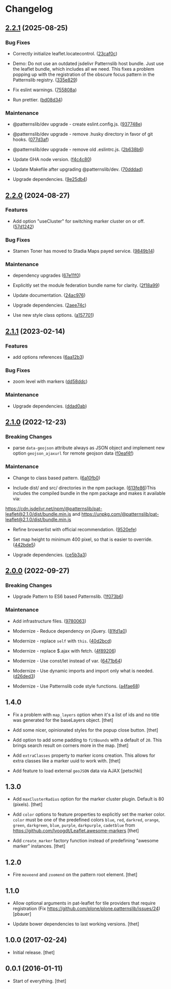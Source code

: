 # Changelog



## [2.2.1](https://github.com/patternslib/pat-leaflet/compare/2.2.0...2.2.1) (2025-08-25)


### Bug Fixes


* Correctly initialize leaflet.locatecontrol. ([23caf0c](https://github.com/patternslib/pat-leaflet/commit/23caf0cd1316ce19700d65c03e3617dda5c45bf1))


* Demo: Do not use an outdated jsdelivr Patternslib host bundle. Just use the leaflet bundle, which includes all we need. This fixes a problem popping up with the registration of the obscure focus pattern in the Patternslib registry. ([335e829](https://github.com/patternslib/pat-leaflet/commit/335e82980b406c525b3995d684f197674d0d0922))


* Fix eslint warnings. ([755808a](https://github.com/patternslib/pat-leaflet/commit/755808a6d02214a5ec6e340ee65573f28eee1f86))


* Run prettier. ([bd08d34](https://github.com/patternslib/pat-leaflet/commit/bd08d345c98de4d120de490b01a76a02b0028b15))



### Maintenance


* @patternslib/dev upgrade - create eslint.config.js. ([937748e](https://github.com/patternslib/pat-leaflet/commit/937748e4d706f68f528a32aa42c62d19b37fb6f8))


* @patternslib/dev upgrade - remove .husky directory in favor of git hooks. ([077d3af](https://github.com/patternslib/pat-leaflet/commit/077d3afc437f9746e51a8f5b6fbe3ed3e5236b68))


* @patternslib/dev upgrade - remove old .eslintrc.js. ([2b638b6](https://github.com/patternslib/pat-leaflet/commit/2b638b6a2434147a60ef6c38f2def402854d8266))


* Update GHA node version. ([f4c4c80](https://github.com/patternslib/pat-leaflet/commit/f4c4c800c844c35daf88a1b1274127da9129936e))


* Update Makefile after upgrading @patternslib/dev. ([70dddad](https://github.com/patternslib/pat-leaflet/commit/70dddad0f5da28fb8c94c6bbab535a8041bf26f5))


* Upgrade dependencies. ([9e25db4](https://github.com/patternslib/pat-leaflet/commit/9e25db4da08f8498e8c725374a8ca6b55781ba0e))

## [2.2.0](https://github.com/patternslib/pat-leaflet/compare/2.1.1...2.2.0) (2024-08-27)


### Features


* Add option "useCluster" for switching marker cluster on or off. ([57d1242](https://github.com/patternslib/pat-leaflet/commit/57d124212504aee9e77399aaf361dcd0d0d514f7))



### Bug Fixes


* Stamen Toner has moved to Stadia Maps payed service. ([9849b14](https://github.com/patternslib/pat-leaflet/commit/9849b14c190f2f7b5f46cb30c8b22c19cec89aed))



### Maintenance


* dependency upgrades ([67e11f0](https://github.com/patternslib/pat-leaflet/commit/67e11f05f6e6f136bead72594ca9b591965882ee))


* Explicitly set the module federation bundle name for clarity. ([2f18a99](https://github.com/patternslib/pat-leaflet/commit/2f18a996546e21f599af17f44fb4949aa3bbd40c))


* Update documentation. ([24ac976](https://github.com/patternslib/pat-leaflet/commit/24ac976ce15f36d53f1e0d83bd54f90bd485e53c))


* Upgrade dependencies. ([2aee74c](https://github.com/patternslib/pat-leaflet/commit/2aee74c5d22a1d114d4db2640362fe4f57b76e0d))


* Use new style class options. ([a157701](https://github.com/patternslib/pat-leaflet/commit/a157701c67c07d1f7375b2fe74da4014c17d653a))


## [2.1.1](https://github.com/patternslib/pat-leaflet/compare/2.1.0...2.1.1) (2023-02-14)


### Features


* add options references ([6aa12b3](https://github.com/patternslib/pat-leaflet/commit/6aa12b35cb842d7bd72eb900640b94327081bc90))


### Bug Fixes


* zoom level with markers ([dd58ddc](https://github.com/patternslib/pat-leaflet/commit/dd58ddc7f697bbc5bb116d65276077cac42c3761))


### Maintenance


* Upgrade dependencies. ([ddad0ab](https://github.com/patternslib/pat-leaflet/commit/ddad0ab95721d6ecabd8552bc4925e3431895208))


## [2.1.0](https://github.com/patternslib/pat-leaflet/compare/2.0.0...2.1.0) (2022-12-23)


### Breaking Changes


* parse `data-geojson` attribute always as JSON object and implement new option `geojson_ajaxurl` for remote geojson data ([f0eaf4f](https://github.com/patternslib/pat-leaflet/commit/f0eaf4f320e7c810f2efc9373f47d599449356c5))


### Maintenance


* Change to class based pattern. ([6a10fb0](https://github.com/patternslib/pat-leaflet/commit/6a10fb0f8ba5b08d75a207e1b8d0ccd3a6f4f8b2))

* Include dist/ and src/ directories in the npm package. ([613fe86](https://github.com/patternslib/pat-leaflet/commit/613fe869f4c12bd96cd6579d5d00bce4b08998b4))This includes the compiled bundle in the npm package and makes it
available via:

https://cdn.jsdelivr.net/npm/@patternslib/pat-leaflet@2.1.0/dist/bundle.min.js
and
https://unpkg.com/@patternslib/pat-leaflet@2.1.0/dist/bundle.min.js

* Refine browserlist with official recommendation. ([9520efe](https://github.com/patternslib/pat-leaflet/commit/9520efeb7f0b350b87c92b0b9545febe1fdf2b5f))

* Set map height to minimum 400 pixel, so that is easier to override. ([442bde5](https://github.com/patternslib/pat-leaflet/commit/442bde54dd8077bf9da0d4db0388b8cd31ec191a))

* Upgrade dependencies. ([ce5b3a3](https://github.com/patternslib/pat-leaflet/commit/ce5b3a376ac7681c96f92467f163da94dd5073b1))


## [2.0.0](https://github.com/patternslib/pat-leaflet/compare/1.4.0...2.0.0) (2022-09-27)


### Breaking Changes


* Upgrade Pattern to ES6 based Patternslib. ([1f073b6](https://github.com/patternslib/pat-leaflet/commit/1f073b687b67080586749732b2e07dba1ffce618))


### Maintenance


* Add infrastructure files. ([9780063](https://github.com/patternslib/pat-leaflet/commit/978006397336c6c8573a9514ed4f629eed464f1e))

* Modernize - Reduce dependency on jQuery. ([81fd1a0](https://github.com/patternslib/pat-leaflet/commit/81fd1a03d691d74528d9b265d95a69bca87a9ce7))

* Modernize - replace ``self`` with ``this``. ([40d2bcd](https://github.com/patternslib/pat-leaflet/commit/40d2bcdc922a47cade23a2095e94b01733533c44))

* Modernize - replace $.ajax with fetch. ([4f89206](https://github.com/patternslib/pat-leaflet/commit/4f8920650f4406496a9b9c89aaff7d7475f6292b))

* Modernize - Use const/let instead of var. ([6471b64](https://github.com/patternslib/pat-leaflet/commit/6471b64d18b5c852363af57451a9a9cc9369af9a))

* Modernize - Use dynamic imports and import only what is needed. ([d26ded3](https://github.com/patternslib/pat-leaflet/commit/d26ded3ad8cd84797c93eae55f828c04779a5014))

* Modernize - Use Patternslib code style functions. ([a4fae68](https://github.com/patternslib/pat-leaflet/commit/a4fae68e379b37687293ee59294a1a9c281236f6))


## **1.4.0**

* Fix a problem with ``map_layers`` option when it's a list of ids and no title was generated for the baseLayers object.
  [thet]

* Add some nicer, opinionated styles for the popup close button.
  [thet]

* Add option to add some padding to ``fitBounds`` with a default of ``20``.
  This brings search result on corners more in the map.
  [thet]

* Add ``extraClasses`` property to marker icons creation.
  This allows for extra classes like a marker uuid to work with.
  [thet]

* Add feature to load external ``geoJSON`` data via AJAX
  [petschki]


## **1.3.0**

* Add ``maxClusterRadius`` option for the marker cluster plugin. Default is 80 (pixels).
  [thet]

* Add ``color`` options to feature properties to explicitly set the marker color.
  ``color`` must be one of the predefined colors ``blue``, ``red``, ``darkred``, ``orange``, ``green``, ``darkgreen``, ``blue``, ``purple``, ``darkpurple``, ``cadetblue`` from https://github.com/lvoogdt/Leaflet.awesome-markers
  [thet]

* Add ``create_marker`` factory function instead of predefining "awesome marker" instances.
  [thet]


## **1.2.0**

* Fire ``moveend`` and ``zoomend`` on the pattern root element.
  [thet]


## **1.1.0**

* Allow optional arguments in pat-leaflet for tile providers that require registration (Fix https://github.com/plone/plone.patternslib/issues/24)
  [pbauer]

* Update bower dependencies to last working versions.
  [thet]


## **1.0.0 (2017-02-24)**

* Initial release.
  [thet]


## **0.0.1 (2016-01-11)**

* Start of everything.
  [thet]
